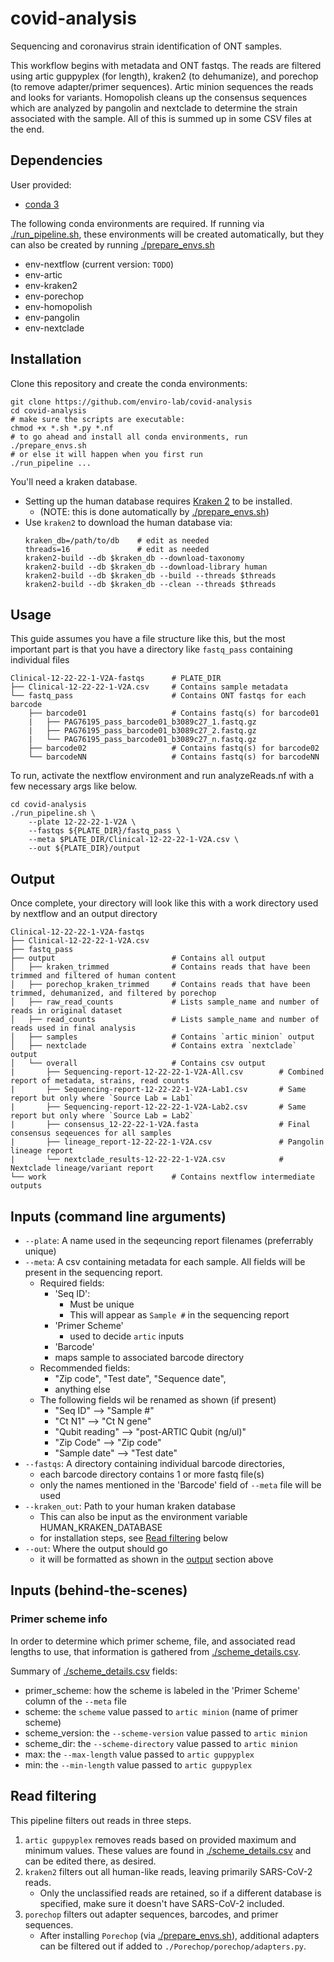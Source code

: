 # covid-analysis
Sequencing and coronavirus strain identification of ONT samples.

This workflow begins with metadata and ONT fastqs. The reads are filtered using artic guppyplex (for length), kraken2 (to dehumanize), and porechop (to remove adapter/primer sequences). Artic minion sequences the reads and looks for variants. Homopolish cleans up the consensus sequences which are analyzed by pangolin and nextclade to determine the strain associated with the sample. All of this is summed up in some CSV files at the end.

## Dependencies
User provided:
* [conda 3](https://docs.conda.io/en/latest/miniconda.html)

The following conda environments are required. If running via [./run_pipeline.sh](./run_pipeline.sh), these environments will be created automatically, but they can also be created by running [./prepare_envs.sh](prepare_envs.sh)
* env-nextflow (current version: `TODO`)
* env-artic
* env-kraken2
* env-porechop
* env-homopolish
* env-pangolin
* env-nextclade

## Installation
Clone this repository and create the conda environments:
```
git clone https://github.com/enviro-lab/covid-analysis
cd covid-analysis
# make sure the scripts are executable:
chmod +x *.sh *.py *.nf
# to go ahead and install all conda environments, run
./prepare_envs.sh
# or else it will happen when you first run
./run_pipeline ...
```

You'll need a kraken database.
* Setting up the human database requires [Kraken 2](https://github.com/DerrickWood/kraken2/wiki/Manual) to be installed.
    * (NOTE: this is done automatically by [./prepare_envs.sh](prepare_envs.sh))
* Use `kraken2` to download the human database via:
    ```
    kraken_db=/path/to/db    # edit as needed
    threads=16               # edit as needed
    kraken2-build --db $kraken_db --download-taxonomy
    kraken2-build --db $kraken_db --download-library human
    kraken2-build --db $kraken_db --build --threads $threads
    kraken2-build --db $kraken_db --clean --threads $threads
    ```

## Usage
This guide assumes you have a file structure like this, but the most important part is that you have a directory like `fastq_pass` containing individual files
```
Clinical-12-22-22-1-V2A-fastqs      # PLATE_DIR
├── Clinical-12-22-22-1-V2A.csv     # Contains sample metadata
└── fastq_pass                      # Contains ONT fastqs for each barcode
    ├── barcode01                   # Contains fastq(s) for barcode01
    |   ├── PAG76195_pass_barcode01_b3089c27_1.fastq.gz
    |   ├── PAG76195_pass_barcode01_b3089c27_2.fastq.gz
    |   └── PAG76195_pass_barcode01_b3089c27_n.fastq.gz
    ├── barcode02                   # Contains fastq(s) for barcode02
    └── barcodeNN                   # Contains fastq(s) for barcodeNN
```
To run, activate the nextflow environment and run analyzeReads.nf with a few necessary args like below.
```
cd covid-analysis
./run_pipeline.sh \
    --plate 12-22-22-1-V2A \
    --fastqs ${PLATE_DIR}/fastq_pass \
    --meta $PLATE_DIR/Clinical-12-22-22-1-V2A.csv \
    --out ${PLATE_DIR}/output
```

## Output
Once complete, your directory will look like this with a work directory used by nextflow and an output directory
```
Clinical-12-22-22-1-V2A-fastqs
├── Clinical-12-22-22-1-V2A.csv
├── fastq_pass
├── output                          # Contains all output
│   ├── kraken_trimmed              # Contains reads that have been trimmed and filtered of human content
│   ├── porechop_kraken_trimmed     # Contains reads that have been trimmed, dehumanized, and filtered by porechop
│   ├── raw_read_counts             # Lists sample_name and number of reads in original dataset
│   ├── read_counts                 # Lists sample_name and number of reads used in final analysis
│   ├── samples                     # Contains `artic minion` output
│   ├── nextclade                   # Contains extra `nextclade` output
│   └── overall                     # Contains csv output
|       ├── Sequencing-report-12-22-22-1-V2A-All.csv        # Combined report of metadata, strains, read counts
|       ├── Sequencing-report-12-22-22-1-V2A-Lab1.csv       # Same report but only where `Source Lab = Lab1`
|       ├── Sequencing-report-12-22-22-1-V2A-Lab2.csv       # Same report but only where `Source Lab = Lab2`
|       ├── consensus_12-22-22-1-V2A.fasta                  # Final consensus seqeuences for all samples
|       ├── lineage_report-12-22-22-1-V2A.csv               # Pangolin lineage report
|       └── nextclade_results-12-22-22-1-V2A.csv            # Nextclade lineage/variant report
└── work                            # Contains nextflow intermediate outputs
```

## Inputs (command line arguments)
* `--plate`: A name used in the seqeuncing report filenames (preferrably unique)
* `--meta`: A csv containing metadata for each sample. All fields will be present in the sequencing report.
  * Required fields:
    * 'Seq ID':
      * Must be unique
      * This will appear as `Sample #` in the sequencing report
    * 'Primer Scheme'
      * used to decide `artic` inputs
    * 'Barcode'
     * maps sample to associated barcode directory
  * Recommended fields:
    * "Zip code", "Test date", "Sequence date", 
    * anything else
  * The following fields wil be renamed as shown (if present)
    * "Seq ID" --> "Sample #"
    * "Ct N1" --> "Ct N gene"
    * "Qubit reading" --> "post-ARTIC Qubit (ng/ul)"
    * "Zip Code" --> "Zip code"
    * "Sample date" --> "Test date"
* `--fastqs`: A directory containing individual barcode directories, 
  * each barcode directory contains 1 or more fastq file(s)
  * only the names mentioned in the 'Barcode' field of `--meta` file will be used
* `--kraken_out`: Path to your human kraken database
  * This can also be input as the environment variable HUMAN_KRAKEN_DATABASE
  * for installation steps, see [Read filtering](#Read-filtering) below
* `--out`: Where the output should go
  * it will be formatted as shown in the [output](#Output) section above

## Inputs (behind-the-scenes)

### Primer scheme info
In order to determine which primer scheme, file, and associated read lengths to use, that information is gathered from [./scheme_details.csv](./scheme_details.csv).

Summary of [./scheme_details.csv](./scheme_details.csv) fields:
* primer_scheme: how the scheme is labeled in the 'Primer Scheme' column of the `--meta` file
* scheme: the `scheme` value passed to `artic minion` (name of primer scheme)
* scheme_version: the `--scheme-version` value passed to `artic minion`
* scheme_dir: the `--scheme-directory` value passed to `artic minion`
* max: the `--max-length` value passed to `artic guppyplex`
* min: the `--min-length` value passed to `artic guppyplex`

## Read filtering
This pipeline filters out reads in three steps.
1. `artic guppyplex` removes reads based on provided maximum and minimum values. These values are found in [./scheme_details.csv](./scheme_details.csv) and can be edited there, as desired.
2. `kraken2` filters out all human-like reads, leaving primarily SARS-CoV-2 reads.
   * Only the unclassified reads are retained, so if a different database is specified, make sure it doesn't have SARS-CoV-2 included.
3. `porechop` filters out adapter sequences, barcodes, and primer sequences.
   * After installing `Porechop` (via [./prepare_envs.sh](prepare_envs.sh)), additional adapters can be filtered out if added to `./Porechop/porechop/adapters.py`.